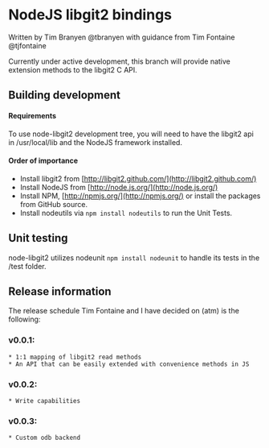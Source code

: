 NodeJS libgit2 bindings
=======================

Written by Tim Branyen @tbranyen 
with guidance from Tim Fontaine @tjfontaine

Currently under active development, this branch will provide native extension methods to the libgit2 C API.

Building development
--------------------

#### Requirements ####
To use node-libgit2 development tree, you will need to have the libgit2 api in /usr/local/lib and the NodeJS
framework installed.

#### Order of importance ####

* Install libgit2 from [http://libgit2.github.com/](http://libgit2.github.com/) 
* Install NodeJS from [http://node.js.org/](http://node.js.org/)
* Install NPM, [http://npmjs.org/](http://npmjs.org/) or install the packages from GitHub source.
* Install nodeutils via `npm install nodeutils` to run the Unit Tests.

Unit testing
------------

node-libgit2 utilizes nodeunit `npm install nodeunit` to handle its tests in the /test folder.

Release information
-------------------

The release schedule Tim Fontaine and I have decided on (atm) is the following:

### v0.0.1: ###
    * 1:1 mapping of libgit2 read methods
    * An API that can be easily extended with convenience methods in JS

### v0.0.2: ###
    * Write capabilities

### v0.0.3: ###
    * Custom odb backend
